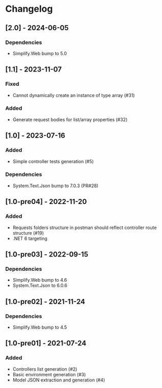 # Changelog

## [2.0] - 2024-06-05

### Dependencies

- Simplify.Web bump to 5.0

## [1.1] - 2023-11-07

### Fixed

- Cannot dynamically create an instance of type array (#31)

### Added

- Generate request bodies for list/array properties (#32)

## [1.0] - 2023-07-16

### Added

- Simple controller tests generation (#5)

### Dependencies

- System.Text.Json bump to 7.0.3 (PR#28)

## [1.0-pre04] - 2022-11-20

### Added

- Requests folders structure in postman should reflect controller route structure (#19)
- .NET 6 targeting

## [1.0-pre03] - 2022-09-15

### Dependencies

- Simplify.Web bump to 4.6
- System.Text.Json to 6.0.6

## [1.0-pre02] - 2021-11-24

### Dependencies

- Simplify.Web bump to 4.5

## [1.0-pre01] - 2021-07-24

### Added

- Controllers list generation (#2)
- Basic environment generation (#3)
- Model JSON extraction and generation (#4)
